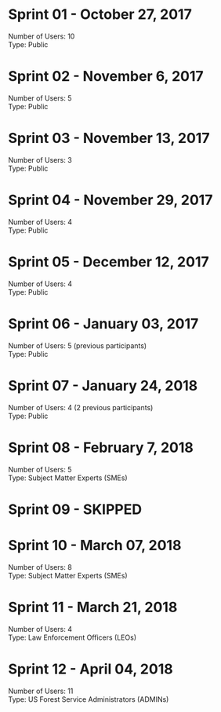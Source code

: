 # Sprint 01 - October 27, 2017
Number of Users: 10  
Type: Public  


# Sprint 02 - November 6, 2017
Number of Users: 5  
Type: Public  


# Sprint 03 - November 13, 2017
Number of Users: 3  
Type: Public  


# Sprint 04 - November 29, 2017
Number of Users: 4  
Type: Public  


# Sprint 05 - December 12, 2017
Number of Users: 4  
Type: Public  


# Sprint 06 - January 03, 2017
Number of Users: 5 (previous participants)  
Type: Public  


# Sprint 07 - January 24, 2018
Number of Users: 4 (2 previous participants)  
Type: Public  


# Sprint 08 - February 7, 2018
Number of Users: 5  
Type: Subject Matter Experts (SMEs)  


# Sprint 09 - SKIPPED  


# Sprint 10 - March 07, 2018
Number of Users: 8  
Type: Subject Matter Experts (SMEs)  


# Sprint 11 - March 21, 2018
Number of Users: 4  
Type: Law Enforcement Officers (LEOs)  


# Sprint 12 - April 04, 2018
Number of Users: 11  
Type: US Forest Service Administrators (ADMINs)  
